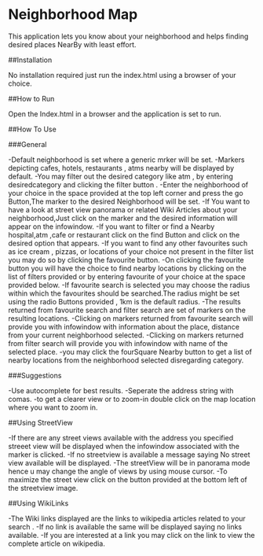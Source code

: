 # Neighborhood Map 

This application lets you know about your neighborhood and helps finding desired places NearBy with least effort.

##Installation 

No installation required just run the index.html using a browser of your choice.

##How to Run

Open the Index.html in a browser and the application is set to run.

##How To Use

###General

-Default neighborhood is set where a generic mrker will be set.
-Markers depicting cafes, hotels, restaurants , atms nearby will be displayed by default.
-You may filter out the desired category like atm , by entering desiredcategory and clicking the filter button .
-Enter the neighborhood of your choice in the space provided at the top  left corner and press the go Button,The marker to the desired Neighborhood will be set.
-If You want to have a look at street view panorama or related Wiki Articles about your neighborhood,Just click on the marker and the desired information will appear on the infowindow.
-If you want to filter or find a Nearby hospital,atm ,cafe or restaurant click on the find Button and click on the desired option that appears.
-If you want to find any other favourites such as ice cream , pizzas, or locations of your choice not present in the filter list you may do so by clicking the favourite button.
-On clicking the favourite button you will have the choice to find nearby locations by clicking on the list of filters provided or by entering favourite of your choice at the space provided below.
-If favourite search is selected you may choose the radius within which the favourites should be searched.The radius might be set using the radio Buttons provided , 1km is the default radius.
-The results returned from favourite search and filter search are set of markers on the resulting locations.
-Clicking on markers returned from favourite search will provide you with infowindow with information about the place, distance from your current neighborhood selected.
-Clicking on markers returned from filter search will provide you with infowindow with name of the selected place.
-you may click the fourSquare Nearby button  to get a list of nearby locations from the neighborhood selected disregarding category.

###Suggestions

-Use autocomplete for best results.
-Seperate the address string with comas.
-to get a clearer view or to zoom-in double click on the map location where you want to zoom in.

##Using StreetView

-If there are any street views available with the address you specified streeet view will be displayed when the infowindow associated with the marker is clicked.
-If no streetview is available a message saying No street view available will be displayed.
-The streetView will be in panorama mode hence u may change the angle of views by using mouse cursor.
-To maximize the street view click on the button provided at the bottom left of the streetview image.

##Using WikiLinks

-The Wiki links displayed are the links to wikipedia articles related to your search .
-If no link is available the same will be displayed saying no links available.
-If you are interested at a link you may click on the link to view the complete article on wikipedia.